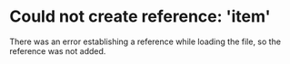 
# Could not create reference: 'item'

There was an error establishing a reference while loading the file, so the reference was not added.

